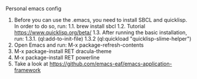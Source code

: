 Personal emacs config

1. Before you can use the .emacs, you need to install SBCL and quicklisp. In order to do so, run:
1.1. brew install sbcl
1.2. Tutorial https://www.quicklisp.org/beta/
1.3. After running the basic installation, run:
1.3.1.	   (ql:add-to-init-file)
1.3.2	   (ql:quickload "quicklisp-slime-helper")
2. Open Emacs and run: M-x package-refresh-contents
3. M-x package-install RET dracula-theme
4. M-x package-install RET powerline
5. Take a look at https://github.com/emacs-eaf/emacs-application-framework
